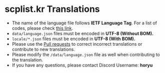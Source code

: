 # scplist.kr Translations

* The name of the language file follows **IETF Language Tag**. For a list of codes, please check [this link](https://en.wikipedia.org/wiki/List_of_ISO_639-1_codes).
* `data/language.json` files must be encoded in **UTF-8 (Without BOM).**
* `locale/*.json` files must be encoded in **UTF-8 (With BOM).**
* Please use the [Pull requests](https://github.com/horyu1234/SCPLIST-KR-Translations/pulls) to correct incorrect translations or contribute to new translations.
* Please modify the `/data/language.json` file as well when contributing to the translation.
* If you have any questions, please contact Discord Username: **horyu**
